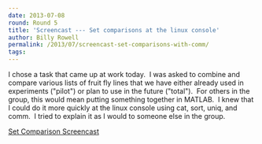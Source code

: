 ```yaml
---
date: 2013-07-08
round: Round 5
title: 'Screencast --- Set comparisons at the linux console'
author: Billy Rowell
permalink: /2013/07/screencast-set-comparisons-with-comm/
tags:
---
```

I chose a task that came up at work today.  I was asked to combine and compare various lists of fruit fly lines that we have either already used in experiments ("pilot") or plan to use in the future ("total").  For others in the group, this would mean putting something together in MATLAB.  I knew that I could do it more quickly at the linux console using cat, sort, uniq, and comm.  I tried to explain it as I would to someone else in the group.

<a title="Set Comparison Screencast" href="http://youtu.be/TevBqsqztAU" target="_blank">Set Comparison Screencast</a>
